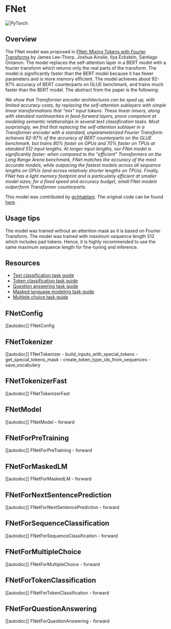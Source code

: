 <!--Copyright 2021 The HuggingFace Team. All rights reserved.

Licensed under the Apache License, Version 2.0 (the "License"); you may not use this file except in compliance with
the License. You may obtain a copy of the License at

http://www.apache.org/licenses/LICENSE-2.0

Unless required by applicable law or agreed to in writing, software distributed under the License is distributed on
an "AS IS" BASIS, WITHOUT WARRANTIES OR CONDITIONS OF ANY KIND, either express or implied. See the License for the
specific language governing permissions and limitations under the License.

⚠️ Note that this file is in Markdown but contain specific syntax for our doc-builder (similar to MDX) that may not be
rendered properly in your Markdown viewer.

-->

# FNet

<div class="flex flex-wrap space-x-1">
<img alt="PyTorch" src="https://img.shields.io/badge/PyTorch-DE3412?style=flat&logo=pytorch&logoColor=white">
</div>

## Overview

The FNet model was proposed in [FNet: Mixing Tokens with Fourier Transforms](https://huggingface.co/papers/2105.03824) by
James Lee-Thorp, Joshua Ainslie, Ilya Eckstein, Santiago Ontanon. The model replaces the self-attention layer in a BERT
model with a fourier transform which returns only the real parts of the transform. The model is significantly faster
than the BERT model because it has fewer parameters and is more memory efficient. The model achieves about 92-97%
accuracy of BERT counterparts on GLUE benchmark, and trains much faster than the BERT model. The abstract from the
paper is the following:

*We show that Transformer encoder architectures can be sped up, with limited accuracy costs, by replacing the
self-attention sublayers with simple linear transformations that "mix" input tokens. These linear mixers, along with
standard nonlinearities in feed-forward layers, prove competent at modeling semantic relationships in several text
classification tasks. Most surprisingly, we find that replacing the self-attention sublayer in a Transformer encoder
with a standard, unparameterized Fourier Transform achieves 92-97% of the accuracy of BERT counterparts on the GLUE
benchmark, but trains 80% faster on GPUs and 70% faster on TPUs at standard 512 input lengths. At longer input lengths,
our FNet model is significantly faster: when compared to the "efficient" Transformers on the Long Range Arena
benchmark, FNet matches the accuracy of the most accurate models, while outpacing the fastest models across all
sequence lengths on GPUs (and across relatively shorter lengths on TPUs). Finally, FNet has a light memory footprint
and is particularly efficient at smaller model sizes; for a fixed speed and accuracy budget, small FNet models
outperform Transformer counterparts.*

This model was contributed by [gchhablani](https://huggingface.co/gchhablani). The original code can be found [here](https://github.com/google-research/google-research/tree/master/f_net).

## Usage tips

The model was trained without an attention mask as it is based on Fourier Transform. The model was trained with 
maximum sequence length 512 which includes pad tokens. Hence, it is highly recommended to use the same maximum 
sequence length for fine-tuning and inference.

## Resources

- [Text classification task guide](../tasks/sequence_classification)
- [Token classification task guide](../tasks/token_classification)
- [Question answering task guide](../tasks/question_answering)
- [Masked language modeling task guide](../tasks/masked_language_modeling)
- [Multiple choice task guide](../tasks/multiple_choice)

## FNetConfig

[[autodoc]] FNetConfig

## FNetTokenizer

[[autodoc]] FNetTokenizer
    - build_inputs_with_special_tokens
    - get_special_tokens_mask
    - create_token_type_ids_from_sequences
    - save_vocabulary

## FNetTokenizerFast

[[autodoc]] FNetTokenizerFast

## FNetModel

[[autodoc]] FNetModel
    - forward

## FNetForPreTraining

[[autodoc]] FNetForPreTraining
    - forward

## FNetForMaskedLM

[[autodoc]] FNetForMaskedLM
    - forward

## FNetForNextSentencePrediction

[[autodoc]] FNetForNextSentencePrediction
    - forward

## FNetForSequenceClassification

[[autodoc]] FNetForSequenceClassification
    - forward

## FNetForMultipleChoice

[[autodoc]] FNetForMultipleChoice
    - forward

## FNetForTokenClassification

[[autodoc]] FNetForTokenClassification
    - forward

## FNetForQuestionAnswering

[[autodoc]] FNetForQuestionAnswering
    - forward

